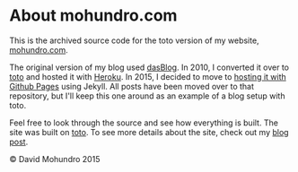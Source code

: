 # About mohundro.com

This is the archived source code for the toto version of my website, [mohundro.com](http://mohundro.com/).

The original version of my blog used [dasBlog](https://github.com/shanselman/dasblog). In 2010, I converted it over to [toto](https://github.com/cloudhead/toto) and hosted it with [Heroku](http://heroku.com). In 2015, I decided to move to [hosting it with Github Pages](https://github.com/drmohundro/drmohundro.github.io) using Jekyll. All posts have been moved over to that repository, but I'll keep this one around as an example of a blog setup with toto.

Feel free to look through the source and see how everything is built. The site was built on [toto](https://github.com/cloudhead/toto). To see more details about the site, check out my [blog post](http://mohundro.com/blog/2010/12/23/the-new-blog-is-live/).

&copy; David Mohundro 2015
